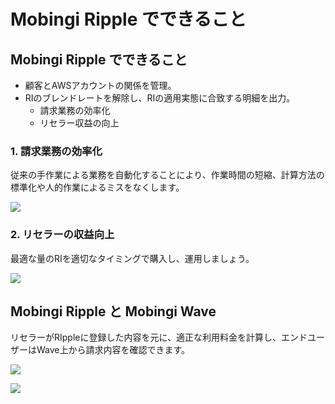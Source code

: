# Mobingi Ripple でできること

## Mobingi Ripple でできること

* 顧客とAWSアカウントの関係を管理。
* RIのブレンドレートを解除し、RIの適用実態に合致する明細を出力。
  * 請求業務の効率化
  * リセラー収益の向上

### 1. 請求業務の効率化

従来の手作業による業務を自動化することにより、作業時間の短縮、計算方法の標準化や人的作業によるミスをなくします。

![](../.gitbook/assets/auto_process.png)

### 2. リセラーの収益向上

最適な量のRIを適切なタイミングで購入し、運用しましょう。

![](../.gitbook/assets/reseller_profit.png)

## Mobingi Ripple と Mobingi Wave

リセラーがRIppleに登録した内容を元に、適正な利用料金を計算し、エンドユーザーはWave上から請求内容を確認できます。

![](../.gitbook/assets/ripple_wave.png)

![](../.gitbook/assets/ripple_wave2.png)

